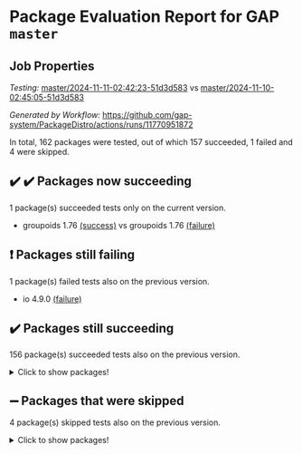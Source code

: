 # Package Evaluation Report for GAP `master`

## Job Properties

*Testing:* [master/2024-11-11-02:42:23-51d3d583](https://github.com/gap-system/PackageDistro/blob/data/reports/master/2024-11-11-02:42:23-51d3d583) vs [master/2024-11-10-02:45:05-51d3d583](https://github.com/gap-system/PackageDistro/blob/data/reports/master/2024-11-10-02:45:05-51d3d583)

*Generated by Workflow:* https://github.com/gap-system/PackageDistro/actions/runs/11770951872

In total, 162 packages were tested, out of which 157 succeeded, 1 failed and 4 were skipped.

## :heavy_check_mark: :heavy_check_mark: Packages now succeeding

1 package(s) succeeded tests only on the current version.
- groupoids 1.76 [(success)](https://github.com/gap-system/PackageDistro/actions/runs/11770951872/job/32784314209) vs groupoids 1.76 [(failure)](https://github.com/gap-system/PackageDistro/actions/runs/11761415044/job/32763232993)

## :exclamation: Packages still failing

1 package(s) failed tests also on the previous version.
- io 4.9.0 [(failure)](https://github.com/gap-system/PackageDistro/actions/runs/11770951872/job/32784316021)

## :heavy_check_mark: Packages still succeeding

156 package(s) succeeded tests also on the previous version.
<details><summary>Click to show packages!</summary>

- 4ti2interface 2023.02-04 [(success)](https://github.com/gap-system/PackageDistro/actions/runs/11770951872/job/32784301441)
- ace 5.6.2 [(success)](https://github.com/gap-system/PackageDistro/actions/runs/11770951872/job/32784301584)
- aclib 1.3.2 [(success)](https://github.com/gap-system/PackageDistro/actions/runs/11770951872/job/32784301729)
- agt 0.3.1 [(success)](https://github.com/gap-system/PackageDistro/actions/runs/11770951872/job/32784301880)
- alnuth 3.2.1 [(success)](https://github.com/gap-system/PackageDistro/actions/runs/11770951872/job/32784302022)
- anupq 3.3.1 [(success)](https://github.com/gap-system/PackageDistro/actions/runs/11770951872/job/32784302166)
- atlasrep 2.1.9 [(success)](https://github.com/gap-system/PackageDistro/actions/runs/11770951872/job/32784302333)
- autodoc 2023.06.19 [(success)](https://github.com/gap-system/PackageDistro/actions/runs/11770951872/job/32784302466)
- automata 1.16 [(success)](https://github.com/gap-system/PackageDistro/actions/runs/11770951872/job/32784302604)
- automgrp 1.3.2 [(success)](https://github.com/gap-system/PackageDistro/actions/runs/11770951872/job/32784306208)
- autpgrp 1.11 [(success)](https://github.com/gap-system/PackageDistro/actions/runs/11770951872/job/32784306644)
- cap 2024.10-08 [(success)](https://github.com/gap-system/PackageDistro/actions/runs/11770951872/job/32784306997)
- caratinterface 2.3.7 [(success)](https://github.com/gap-system/PackageDistro/actions/runs/11770951872/job/32784307535)
- cddinterface 2024.09.02 [(success)](https://github.com/gap-system/PackageDistro/actions/runs/11770951872/job/32784307698)
- circle 1.6.6 [(success)](https://github.com/gap-system/PackageDistro/actions/runs/11770951872/job/32784307853)
- classicpres 1.22 [(success)](https://github.com/gap-system/PackageDistro/actions/runs/11770951872/job/32784308017)
- cohomolo 1.6.11 [(success)](https://github.com/gap-system/PackageDistro/actions/runs/11770951872/job/32784308176)
- congruence 1.2.7 [(success)](https://github.com/gap-system/PackageDistro/actions/runs/11770951872/job/32784308361)
- corefreesub 0.6 [(success)](https://github.com/gap-system/PackageDistro/actions/runs/11770951872/job/32784308540)
- corelg 1.57 [(success)](https://github.com/gap-system/PackageDistro/actions/runs/11770951872/job/32784308784)
- crime 1.6 [(success)](https://github.com/gap-system/PackageDistro/actions/runs/11770951872/job/32784308986)
- crisp 1.4.6 [(success)](https://github.com/gap-system/PackageDistro/actions/runs/11770951872/job/32784309189)
- crypting 0.10.5 [(success)](https://github.com/gap-system/PackageDistro/actions/runs/11770951872/job/32784309353)
- cryst 4.1.27 [(success)](https://github.com/gap-system/PackageDistro/actions/runs/11770951872/job/32784309496)
- crystcat 1.1.10 [(success)](https://github.com/gap-system/PackageDistro/actions/runs/11770951872/job/32784309651)
- ctbllib 1.3.9 [(success)](https://github.com/gap-system/PackageDistro/actions/runs/11770951872/job/32784309804)
- cubefree 1.20 [(success)](https://github.com/gap-system/PackageDistro/actions/runs/11770951872/job/32784309965)
- curlinterface 2.4.0 [(success)](https://github.com/gap-system/PackageDistro/actions/runs/11770951872/job/32784310105)
- cvec 2.8.2 [(success)](https://github.com/gap-system/PackageDistro/actions/runs/11770951872/job/32784310254)
- datastructures 0.3.1 [(success)](https://github.com/gap-system/PackageDistro/actions/runs/11770951872/job/32784310359)
- deepthought 1.0.7 [(success)](https://github.com/gap-system/PackageDistro/actions/runs/11770951872/job/32784310450)
- design 1.8.2 [(success)](https://github.com/gap-system/PackageDistro/actions/runs/11770951872/job/32784310588)
- difsets 2.3.1 [(success)](https://github.com/gap-system/PackageDistro/actions/runs/11770951872/job/32784310704)
- digraphs 1.9.0 [(success)](https://github.com/gap-system/PackageDistro/actions/runs/11770951872/job/32784310878)
- edim 1.3.8 [(success)](https://github.com/gap-system/PackageDistro/actions/runs/11770951872/job/32784311008)
- example 4.3.4 [(success)](https://github.com/gap-system/PackageDistro/actions/runs/11770951872/job/32784311152)
- examplesforhomalg 2023.10-01 [(success)](https://github.com/gap-system/PackageDistro/actions/runs/11770951872/job/32784311298)
- factint 1.6.3 [(success)](https://github.com/gap-system/PackageDistro/actions/runs/11770951872/job/32784311451)
- ferret 1.0.14 [(success)](https://github.com/gap-system/PackageDistro/actions/runs/11770951872/job/32784311571)
- fga 1.5.0 [(success)](https://github.com/gap-system/PackageDistro/actions/runs/11770951872/job/32784311703)
- fining 1.5.6 [(success)](https://github.com/gap-system/PackageDistro/actions/runs/11770951872/job/32784311808)
- float 1.0.5 [(success)](https://github.com/gap-system/PackageDistro/actions/runs/11770951872/job/32784311933)
- format 1.4.4 [(success)](https://github.com/gap-system/PackageDistro/actions/runs/11770951872/job/32784312053)
- forms 1.2.12 [(success)](https://github.com/gap-system/PackageDistro/actions/runs/11770951872/job/32784312170)
- fplsa 1.2.6 [(success)](https://github.com/gap-system/PackageDistro/actions/runs/11770951872/job/32784312277)
- fr 2.4.13 [(success)](https://github.com/gap-system/PackageDistro/actions/runs/11770951872/job/32784312411)
- francy 2.0.3 [(success)](https://github.com/gap-system/PackageDistro/actions/runs/11770951872/job/32784312578)
- fwtree 1.3 [(success)](https://github.com/gap-system/PackageDistro/actions/runs/11770951872/job/32784312751)
- gapdoc 1.6.7 [(success)](https://github.com/gap-system/PackageDistro/actions/runs/11770951872/job/32784312983)
- gauss 2023.08-01 [(success)](https://github.com/gap-system/PackageDistro/actions/runs/11770951872/job/32784313144)
- gaussforhomalg 2024.08-01 [(success)](https://github.com/gap-system/PackageDistro/actions/runs/11770951872/job/32784313311)
- gbnp 1.1.0 [(success)](https://github.com/gap-system/PackageDistro/actions/runs/11770951872/job/32784313447)
- generalizedmorphismsforcap 2024.09-03 [(success)](https://github.com/gap-system/PackageDistro/actions/runs/11770951872/job/32784313585)
- genss 1.6.9 [(success)](https://github.com/gap-system/PackageDistro/actions/runs/11770951872/job/32784313744)
- gradedmodules 2024.01-01 [(success)](https://github.com/gap-system/PackageDistro/actions/runs/11770951872/job/32784313862)
- gradedringforhomalg 2024.07-01 [(success)](https://github.com/gap-system/PackageDistro/actions/runs/11770951872/job/32784313974)
- grape 4.9.2 [(success)](https://github.com/gap-system/PackageDistro/actions/runs/11770951872/job/32784314091)
- grpconst 2.6.5 [(success)](https://github.com/gap-system/PackageDistro/actions/runs/11770951872/job/32784314352)
- guarana 0.96.3 [(success)](https://github.com/gap-system/PackageDistro/actions/runs/11770951872/job/32784314472)
- guava 3.19 [(success)](https://github.com/gap-system/PackageDistro/actions/runs/11770951872/job/32784314639)
- hap 1.66 [(success)](https://github.com/gap-system/PackageDistro/actions/runs/11770951872/job/32784314797)
- hapcryst 0.1.15 [(success)](https://github.com/gap-system/PackageDistro/actions/runs/11770951872/job/32784314934)
- hecke 1.5.4 [(success)](https://github.com/gap-system/PackageDistro/actions/runs/11770951872/job/32784315066)
- help 4.0 [(success)](https://github.com/gap-system/PackageDistro/actions/runs/11770951872/job/32784315201)
- homalg 2024.01-01 [(success)](https://github.com/gap-system/PackageDistro/actions/runs/11770951872/job/32784315324)
- homalgtocas 2023.11-01 [(success)](https://github.com/gap-system/PackageDistro/actions/runs/11770951872/job/32784315439)
- idrel 2.48 [(success)](https://github.com/gap-system/PackageDistro/actions/runs/11770951872/job/32784315598)
- images 1.3.3 [(success)](https://github.com/gap-system/PackageDistro/actions/runs/11770951872/job/32784315752)
- intpic 0.4.0 [(success)](https://github.com/gap-system/PackageDistro/actions/runs/11770951872/job/32784315879)
- io_forhomalg 2023.02-04 [(success)](https://github.com/gap-system/PackageDistro/actions/runs/11770951872/job/32784316158)
- irredsol 1.4.4 [(success)](https://github.com/gap-system/PackageDistro/actions/runs/11770951872/job/32784316298)
- json 2.2.2 [(success)](https://github.com/gap-system/PackageDistro/actions/runs/11770951872/job/32784316419)
- jupyterkernel 1.5.1 [(success)](https://github.com/gap-system/PackageDistro/actions/runs/11770951872/job/32784316531)
- jupyterviz 1.5.6 [(success)](https://github.com/gap-system/PackageDistro/actions/runs/11770951872/job/32784316673)
- kan 1.37 [(success)](https://github.com/gap-system/PackageDistro/actions/runs/11770951872/job/32784316805)
- kbmag 1.5.11 [(success)](https://github.com/gap-system/PackageDistro/actions/runs/11770951872/job/32784316922)
- laguna 3.9.7 [(success)](https://github.com/gap-system/PackageDistro/actions/runs/11770951872/job/32784317034)
- liealgdb 2.2.1 [(success)](https://github.com/gap-system/PackageDistro/actions/runs/11770951872/job/32784317149)
- liepring 2.9.1 [(success)](https://github.com/gap-system/PackageDistro/actions/runs/11770951872/job/32784317288)
- liering 2.4.2 [(success)](https://github.com/gap-system/PackageDistro/actions/runs/11770951872/job/32784317433)
- linearalgebraforcap 2024.10-01 [(success)](https://github.com/gap-system/PackageDistro/actions/runs/11770951872/job/32784317557)
- lins 0.9 [(success)](https://github.com/gap-system/PackageDistro/actions/runs/11770951872/job/32784317690)
- localizeringforhomalg 2023.10-01 [(success)](https://github.com/gap-system/PackageDistro/actions/runs/11770951872/job/32784317828)
- loops 3.4.4 [(success)](https://github.com/gap-system/PackageDistro/actions/runs/11770951872/job/32784317955)
- lpres 1.1.1 [(success)](https://github.com/gap-system/PackageDistro/actions/runs/11770951872/job/32784318083)
- majoranaalgebras 1.5.2 [(success)](https://github.com/gap-system/PackageDistro/actions/runs/11770951872/job/32784318189)
- mapclass 1.4.6 [(success)](https://github.com/gap-system/PackageDistro/actions/runs/11770951872/job/32784318343)
- matgrp 0.71 [(success)](https://github.com/gap-system/PackageDistro/actions/runs/11770951872/job/32784318464)
- matricesforhomalg 2024.08-05 [(success)](https://github.com/gap-system/PackageDistro/actions/runs/11770951872/job/32784318640)
- modisom 3.0.0 [(success)](https://github.com/gap-system/PackageDistro/actions/runs/11770951872/job/32784318824)
- modulepresentationsforcap 2024.09-02 [(success)](https://github.com/gap-system/PackageDistro/actions/runs/11770951872/job/32784318938)
- modules 2024.01-01 [(success)](https://github.com/gap-system/PackageDistro/actions/runs/11770951872/job/32784319102)
- monoidalcategories 2024.09-05 [(success)](https://github.com/gap-system/PackageDistro/actions/runs/11770951872/job/32784319310)
- nconvex 2022.09-01 [(success)](https://github.com/gap-system/PackageDistro/actions/runs/11770951872/job/32784319443)
- nilmat 1.4.2 [(success)](https://github.com/gap-system/PackageDistro/actions/runs/11770951872/job/32784319566)
- nock 1.5 [(success)](https://github.com/gap-system/PackageDistro/actions/runs/11770951872/job/32784319714)
- normalizinterface 1.3.7 [(success)](https://github.com/gap-system/PackageDistro/actions/runs/11770951872/job/32784319862)
- nq 2.5.11 [(success)](https://github.com/gap-system/PackageDistro/actions/runs/11770951872/job/32784319993)
- numericalsgps 1.4.0 [(success)](https://github.com/gap-system/PackageDistro/actions/runs/11770951872/job/32784320128)
- openmath 11.5.3 [(success)](https://github.com/gap-system/PackageDistro/actions/runs/11770951872/job/32784320269)
- orb 4.9.1 [(success)](https://github.com/gap-system/PackageDistro/actions/runs/11770951872/job/32784320385)
- packagemanager 1.6 [(success)](https://github.com/gap-system/PackageDistro/actions/runs/11770951872/job/32784320540)
- patternclass 2.4.5 [(success)](https://github.com/gap-system/PackageDistro/actions/runs/11770951872/job/32784320726)
- permut 2.0.5 [(success)](https://github.com/gap-system/PackageDistro/actions/runs/11770951872/job/32784320874)
- polenta 1.3.10 [(success)](https://github.com/gap-system/PackageDistro/actions/runs/11770951872/job/32784321048)
- polymaking 0.8.7 [(success)](https://github.com/gap-system/PackageDistro/actions/runs/11770951872/job/32784321191)
- primgrp 3.4.4 [(success)](https://github.com/gap-system/PackageDistro/actions/runs/11770951872/job/32784321346)
- profiling 2.6.0 [(success)](https://github.com/gap-system/PackageDistro/actions/runs/11770951872/job/32784321517)
- qdistrnd 0.9.4 [(success)](https://github.com/gap-system/PackageDistro/actions/runs/11770951872/job/32784321667)
- qpa 1.35 [(success)](https://github.com/gap-system/PackageDistro/actions/runs/11770951872/job/32784321805)
- quagroup 1.8.4 [(success)](https://github.com/gap-system/PackageDistro/actions/runs/11770951872/job/32784321968)
- radiroot 2.9 [(success)](https://github.com/gap-system/PackageDistro/actions/runs/11770951872/job/32784322106)
- rcwa 4.7.1 [(success)](https://github.com/gap-system/PackageDistro/actions/runs/11770951872/job/32784322272)
- rds 1.8 [(success)](https://github.com/gap-system/PackageDistro/actions/runs/11770951872/job/32784322441)
- recog 1.4.3 [(success)](https://github.com/gap-system/PackageDistro/actions/runs/11770951872/job/32784322614)
- repndecomp 1.3.0 [(success)](https://github.com/gap-system/PackageDistro/actions/runs/11770951872/job/32784322767)
- repsn 3.1.2 [(success)](https://github.com/gap-system/PackageDistro/actions/runs/11770951872/job/32784322920)
- resclasses 4.7.3 [(success)](https://github.com/gap-system/PackageDistro/actions/runs/11770951872/job/32784323078)
- ringsforhomalg 2024.06-01 [(success)](https://github.com/gap-system/PackageDistro/actions/runs/11770951872/job/32784323254)
- sco 2023.08-01 [(success)](https://github.com/gap-system/PackageDistro/actions/runs/11770951872/job/32784323402)
- scscp 2.4.3 [(success)](https://github.com/gap-system/PackageDistro/actions/runs/11770951872/job/32784323543)
- semigroups 5.4.0 [(success)](https://github.com/gap-system/PackageDistro/actions/runs/11770951872/job/32784323703)
- sglppow 2.4 [(success)](https://github.com/gap-system/PackageDistro/actions/runs/11770951872/job/32784323849)
- sgpviz 0.999.6 [(success)](https://github.com/gap-system/PackageDistro/actions/runs/11770951872/job/32784324020)
- simpcomp 2.1.14 [(success)](https://github.com/gap-system/PackageDistro/actions/runs/11770951872/job/32784324169)
- singular 2024.06.03 [(success)](https://github.com/gap-system/PackageDistro/actions/runs/11770951872/job/32784324326)
- sl2reps 1.1 [(success)](https://github.com/gap-system/PackageDistro/actions/runs/11770951872/job/32784324469)
- sla 1.6.2 [(success)](https://github.com/gap-system/PackageDistro/actions/runs/11770951872/job/32784324648)
- smallantimagmas 0.2.12 [(success)](https://github.com/gap-system/PackageDistro/actions/runs/11770951872/job/32784324807)
- smallgrp 1.5.4 [(success)](https://github.com/gap-system/PackageDistro/actions/runs/11770951872/job/32784324947)
- smallsemi 0.7.1 [(success)](https://github.com/gap-system/PackageDistro/actions/runs/11770951872/job/32784325201)
- sonata 2.9.6 [(success)](https://github.com/gap-system/PackageDistro/actions/runs/11770951872/job/32784325392)
- sophus 1.27 [(success)](https://github.com/gap-system/PackageDistro/actions/runs/11770951872/job/32784325563)
- sotgrps 1.3 [(success)](https://github.com/gap-system/PackageDistro/actions/runs/11770951872/job/32784325714)
- spinsym 1.5.2 [(success)](https://github.com/gap-system/PackageDistro/actions/runs/11770951872/job/32784325859)
- standardff 1.0 [(success)](https://github.com/gap-system/PackageDistro/actions/runs/11770951872/job/32784326016)
- symbcompcc 1.3.2 [(success)](https://github.com/gap-system/PackageDistro/actions/runs/11770951872/job/32784326141)
- thelma 1.3 [(success)](https://github.com/gap-system/PackageDistro/actions/runs/11770951872/job/32784326310)
- tomlib 1.2.11 [(success)](https://github.com/gap-system/PackageDistro/actions/runs/11770951872/job/32784326463)
- toolsforhomalg 2024.09-01 [(success)](https://github.com/gap-system/PackageDistro/actions/runs/11770951872/job/32784326642)
- toric 1.9.6 [(success)](https://github.com/gap-system/PackageDistro/actions/runs/11770951872/job/32784326811)
- toricvarieties 2022.07.13 [(success)](https://github.com/gap-system/PackageDistro/actions/runs/11770951872/job/32784326955)
- transgrp 3.6.5 [(success)](https://github.com/gap-system/PackageDistro/actions/runs/11770951872/job/32784327125)
- typeset 1.2.2 [(success)](https://github.com/gap-system/PackageDistro/actions/runs/11770951872/job/32784327283)
- ugaly 4.1.3 [(success)](https://github.com/gap-system/PackageDistro/actions/runs/11770951872/job/32784327445)
- unipot 1.6 [(success)](https://github.com/gap-system/PackageDistro/actions/runs/11770951872/job/32784327614)
- unitlib 4.2.0 [(success)](https://github.com/gap-system/PackageDistro/actions/runs/11770951872/job/32784327751)
- utils 0.85 [(success)](https://github.com/gap-system/PackageDistro/actions/runs/11770951872/job/32784327892)
- uuid 0.7 [(success)](https://github.com/gap-system/PackageDistro/actions/runs/11770951872/job/32784328037)
- walrus 0.9991 [(success)](https://github.com/gap-system/PackageDistro/actions/runs/11770951872/job/32784328160)
- wedderga 4.10.5 [(success)](https://github.com/gap-system/PackageDistro/actions/runs/11770951872/job/32784328283)
- wpe 0.8 [(success)](https://github.com/gap-system/PackageDistro/actions/runs/11770951872/job/32784328435)
- xmod 2.92 [(success)](https://github.com/gap-system/PackageDistro/actions/runs/11770951872/job/32784328562)
- xmodalg 1.23 [(success)](https://github.com/gap-system/PackageDistro/actions/runs/11770951872/job/32784328692)
- yangbaxter 0.10.6 [(success)](https://github.com/gap-system/PackageDistro/actions/runs/11770951872/job/32784328819)
- zeromqinterface 0.16 [(success)](https://github.com/gap-system/PackageDistro/actions/runs/11770951872/job/32784328942)
</details>

## :heavy_minus_sign: Packages that were skipped

4 package(s) skipped tests also on the previous version.
<details><summary>Click to show packages!</summary>

- browse 1.8.21 [(skipped)](https://github.com/gap-system/PackageDistro/actions/runs/11770951872/job/32784107871)
- itc 1.5.1 [(skipped)](https://github.com/gap-system/PackageDistro/actions/runs/11770951872/job/32784107871)
- polycyclic 2.16 [(skipped)](https://github.com/gap-system/PackageDistro/actions/runs/11770951872/job/32784107871)
- xgap 4.32 [(skipped)](https://github.com/gap-system/PackageDistro/actions/runs/11770951872/job/32784107871)
</details>

